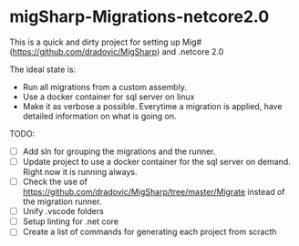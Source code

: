 # migSharp-Migrations-netcore2.0

This is a quick and dirty project for setting up Mig# (https://github.com/dradovic/MigSharp) and .netcore 2.0

The ideal state is:

* Run all migrations from a custom assembly.
* Use a docker container for sql server on linux
* Make it as verbose a possible. Everytime a migration is applied, have detailed information on what is going on.

TODO:

- [ ] Add sln for grouping the migrations and the runner.
- [ ] Update project to use a docker container for the sql server on demand. Right now it is running always.
- [ ] Check the use of https://github.com/dradovic/MigSharp/tree/master/Migrate instead of the migration runner.
- [ ] Unify .vscode folders
- [ ] Setup linting for .net core
- [ ] Create a list of commands for generating each project from scracth
